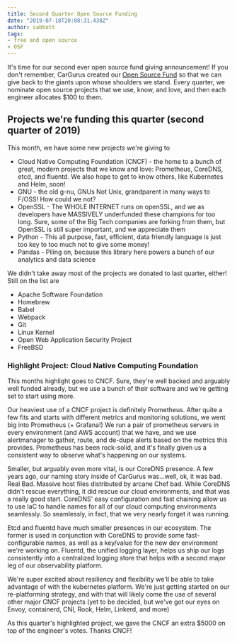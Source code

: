 ```yaml
---
title: Second Quarter Open Source Funding
date: "2019-07-18T20:08:31.438Z"
author: sabbott
tags:
- free and open source
- OSF
---
```

It's time for our second ever open source fund giving announcement!  If you don't remember, CarGurus created our [Open Source Fund](/announcing-the-cargurus-open-source-fund/) so that we can give back to the giants upon whose shoulders we stand. Every quarter, we nominate open source projects that we use, know, and love, and then each engineer allocates $100 to them.

## Projects we're funding this quarter (second quarter of 2019)
This month, we have some new projects we're giving to

* Cloud Native Computing Foundation (CNCF) - the home to a bunch of great, modern projects that we know and love: Prometheus, CoreDNS, etcd, and fluentd. We also hope to get to know others, like Kubernetes and Helm, soon!
* GNU - the old g-nu, GNUs Not Unix, grandparent in many ways to F/OSS!  How could we not?
* OpenSSL - The WHOLE INTERNET runs on openSSL, and we as developers have MASSIVELY underfunded these champions for too long. Sure, some of the Big Tech companies are forking from them, but OpenSSL is still super important, and we appreciate them
* Python - This all purpose, fast, efficient, data friendly language is just too key to too much not to give some money!
* Pandas - Piling on, because this library here powers a bunch of our analytics and data science

We didn't take away most of the projects we donated to last quarter, either! Still on the list are
* Apache Software Foundation
* Homebrew
* Babel
* Webpack
* Git
* Linux Kernel
* Open Web Application Security Project
* FreeBSD

### Highlight Project: Cloud Native Computing Foundation
This months highlight goes to CNCF. Sure, they're well backed and arguably well funded already, but we use a bunch of their software and we're getting set to start using more. 

Our heaviest use of a CNCF project is definitely Prometheus. After quite a few fits and starts with different metrics and monitoring solutions, we went big into Prometheus (+ Grafana!) We run a pair of prometheus servers in every environment (and AWS account) that we have, and we use alertmanager to gather, route, and de-dupe alerts based on the metrics this provides. Prometheus has been rock-solid, and it's finally given us a consistent way to observe what's happening on our systems.

Smaller, but arguably even more vital, is our CoreDNS presence. A few years ago, our naming story inside of CarGurus was...well, ok, it was bad. Real Bad. Massive host files distributed by arcane Chef bad. While CoreDNS didn't rescue everything, it did rescue our cloud environments, and that was a really good start. CoreDNS' easy configuration and fast chaining allow us to use IaC to handle names for all of our cloud computing environments seamlessly. So seamlessly, in fact, that we very nearly forget it was running.

Etcd and fluentd have much smaller presences in our ecosystem. The former is used in conjunction with CoreDNS to provide some fast-configurable names, as well as a key/value for the new dev environment we're working on. Fluentd, the unified logging layer, helps us ship our logs consistently into a centralized logging store that helps with a second major leg of our observability platform.

We're super excited about resiliency and flexibility we'll be able to take advantage of with the kubernetes platform. We're just getting started on our re-platforming strategy, and with that will likely come the use of several other major CNCF projects (yet to be decided, but we've got our eyes on Envoy, containerd, CNI, Rook, Helm, Linkerd, and more)

As this quarter's highlighted project, we gave the CNCF an extra $5000 on top of the engineer's votes.  Thanks CNCF!
